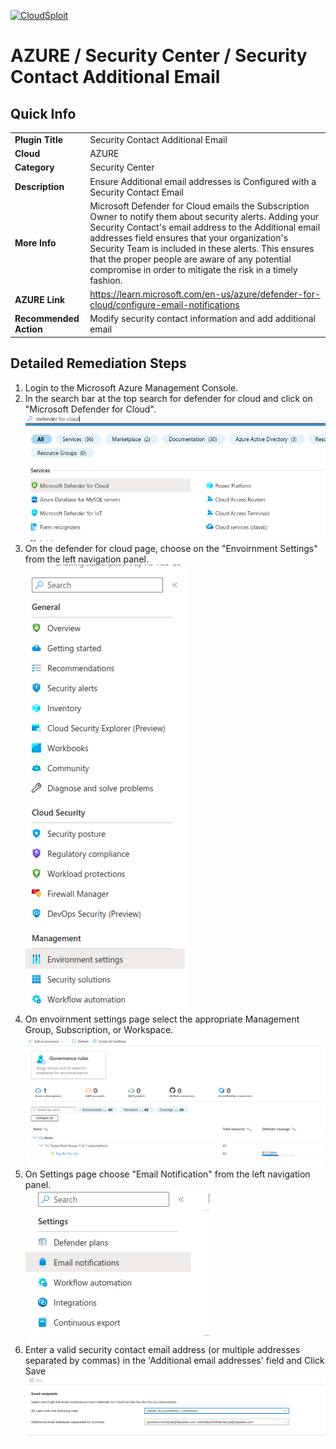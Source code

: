 [![CloudSploit](https://cloudsploit.com/img/logo-new-big-text-100.png "CloudSploit")](https://cloudsploit.com)

# AZURE / Security Center / Security Contact Additional Email

## Quick Info

| | |
|-|-|
| **Plugin Title** | Security Contact Additional Email |
| **Cloud** | AZURE |
| **Category** | Security Center |
| **Description** | Ensure Additional email addresses is Configured with a Security Contact Email |
| **More Info** | Microsoft Defender for Cloud emails the Subscription Owner to notify them about security alerts. Adding your Security Contact\'s email address to the Additional email addresses field ensures that your organization\'s Security Team is included in these alerts. This ensures that the proper people are aware of any potential compromise in order to mitigate the risk in a timely fashion. |
| **AZURE Link** | https://learn.microsoft.com/en-us/azure/defender-for-cloud/configure-email-notifications |
| **Recommended Action** | Modify security contact information and add additional email |

## Detailed Remediation Steps

1. Login to the Microsoft Azure Management Console.
2. In the search bar at the top search for defender for cloud and click on "Microsoft Defender for Cloud".<br/> <img src="/resources/azure/securitycenter/security-contact-additional-email/step2.png"/>
3. On the defender for cloud page, choose on the "Envoirnment Settings" from the left navigation panel.<br/> <img src="/resources/azure/securitycenter/security-contact-additional-email/step3.png"/>
4. On envoirnment settings page select the appropriate Management Group, Subscription, or Workspace.<br/> <img src="/resources/azure/securitycenter/security-contact-additional-email/step4.png"/>
5. On Settings page choose "Email Notification" from the left navigation panel.<br/> <img src="/resources/azure/securitycenter/security-contact-additional-email/step5.png"/>
6. Enter a valid security contact email address (or multiple addresses separated by commas) in the 'Additional email addresses' field and Click Save<br/> <img src="/resources/azure/securitycenter/security-contact-additional-email/step6.png"/>




